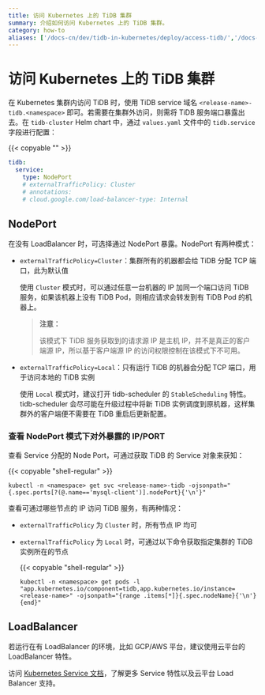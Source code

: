 ```yaml
---
title: 访问 Kubernetes 上的 TiDB 集群
summary: 介绍如何访问 Kubernetes 上的 TiDB 集群。
category: how-to
aliases: ['/docs-cn/dev/tidb-in-kubernetes/deploy/access-tidb/','/docs-cn/v3.1/tidb-in-kubernetes/deploy/access-tidb/','/docs-cn/v3.0/tidb-in-kubernetes/deploy/access-tidb/']
---
```


# 访问 Kubernetes 上的 TiDB 集群

在 Kubernetes 集群内访问 TiDB 时，使用 TiDB service 域名 `<release-name>-tidb.<namespace>` 即可。若需要在集群外访问，则需将 TiDB 服务端口暴露出去。在 `tidb-cluster` Helm chart 中，通过 `values.yaml` 文件中的 `tidb.service` 字段进行配置：

{{< copyable "" >}}

```yaml
tidb:
  service:
    type: NodePort
    # externalTrafficPolicy: Cluster
    # annotations:
    # cloud.google.com/load-balancer-type: Internal
```

## NodePort

在没有 LoadBalancer 时，可选择通过 NodePort 暴露。NodePort 有两种模式：

- `externalTrafficPolicy=Cluster`：集群所有的机器都会给 TiDB 分配 TCP 端口，此为默认值

    使用 `Cluster` 模式时，可以通过任意一台机器的 IP 加同一个端口访问 TiDB 服务，如果该机器上没有 TiDB Pod，则相应请求会转发到有 TiDB Pod 的机器上。

    > **注意：**
    >
    > 该模式下 TiDB 服务获取到的请求源 IP 是主机 IP，并不是真正的客户端源 IP，所以基于客户端源 IP 的访问权限控制在该模式下不可用。

- `externalTrafficPolicy=Local`：只有运行 TiDB 的机器会分配 TCP 端口，用于访问本地的 TiDB 实例

    使用 `Local` 模式时，建议打开 tidb-scheduler 的 `StableScheduling` 特性。tidb-scheduler 会尽可能在升级过程中将新 TiDB 实例调度到原机器，这样集群外的客户端便不需要在 TiDB 重启后更新配置。

### 查看 NodePort 模式下对外暴露的 IP/PORT

查看 Service 分配的 Node Port，可通过获取 TiDB 的 Service 对象来获知：

{{< copyable "shell-regular" >}}

```shell
kubectl -n <namespace> get svc <release-name>-tidb -ojsonpath="{.spec.ports[?(@.name=='mysql-client')].nodePort}{'\n'}"
```

查看可通过哪些节点的 IP 访问 TiDB 服务，有两种情况：

- `externalTrafficPolicy` 为 `Cluster` 时，所有节点 IP 均可
- `externalTrafficPolicy` 为 `Local` 时，可通过以下命令获取指定集群的 TiDB 实例所在的节点

    {{< copyable "shell-regular" >}}

    ```shell
    kubectl -n <namespace> get pods -l "app.kubernetes.io/component=tidb,app.kubernetes.io/instance=<release-name>" -ojsonpath="{range .items[*]}{.spec.nodeName}{'\n'}{end}"
    ```

## LoadBalancer

若运行在有 LoadBalancer 的环境，比如 GCP/AWS 平台，建议使用云平台的 LoadBalancer 特性。

访问 [Kubernetes Service 文档](https://kubernetes.io/docs/concepts/services-networking/service/)，了解更多 Service 特性以及云平台 Load Balancer 支持。
